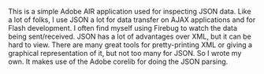 This is a simple Adobe AIR application used for inspecting JSON data. Like a lot of folks, I use JSON a lot for data transfer on AJAX applications and for Flash development. I often find myself using Firebug to watch the data being sent/received. JSON has a lot of advantages over XML, but it can be hard to view. There are many great tools for pretty-printing XML or giving a graphical representation of it, but not too many for JSON. So I wrote my own. It makes use of the Adobe corelib for doing the JSON parsing.
